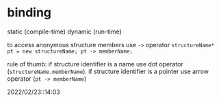 # binding

static (compile-time)
dynamic (run-time)

to access anonymous structure members use `->` operator
`structureName* pt = new structureName;
pt -> memberName;`

rule of thumb: if structure identifier is a name use dot operator (`structureName.memberName`). if structure identifier is a pointer use arrow operator (`pt -> memberName`)


2022/02/23::14:03
